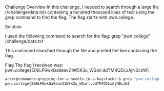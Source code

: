 Challenge Overview
In this challenge, I needed to search through a large file (/challenge/data.txt) containing a hundred thousand lines of text using the grep command to find the flag. The flag starts with pwn.college.

Solution

I used the following command to search for the flag:
grep "pwn.college" /challenge/data.txt

This command searched through the file and printed the line containing the flag.

Flag
The flag I received was:
pwn.college{E06LP6wkGa9eav21W5K3u_WSarl.ddTM4QDLxAjN0czW}

```bash
acker@commands~grepping-for-a-needle-in-a-haystack:~$ grep "pwn.college" /challenge/data.txt
pwn.college{E06LP6wkGa9eav21W5K3u_WSarl.ddTM4QDLxAjN0czW}
```